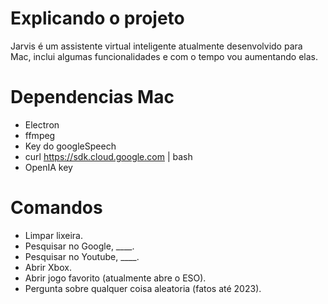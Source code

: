# Explicando o projeto
Jarvis é um assistente virtual inteligente atualmente desenvolvido para Mac, inclui algumas funcionalidades e com o tempo vou aumentando elas.

# Dependencias Mac
- Electron
- ffmpeg
- Key do googleSpeech
- curl https://sdk.cloud.google.com | bash
- OpenIA key


# Comandos 
- Limpar lixeira.
- Pesquisar no Google, ____.
- Pesquisar no Youtube, ____.
- Abrir Xbox.
- Abrir jogo favorito (atualmente abre o ESO).
- Pergunta sobre qualquer coisa aleatoria (fatos até 2023).

